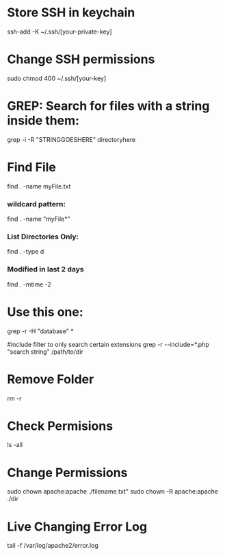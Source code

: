 # Store SSH in keychain
ssh-add -K ~/.ssh/[your-private-key]

# Change SSH permissions
sudo chmod 400 ~/.ssh/[your-key]

# GREP: Search for files with a string inside them:
grep -i -R "STRINGGOESHERE" directoryhere

# Find File
find . -name myFile.txt

### wildcard pattern:
find . -name "myFile*"

### List Directories Only:
find . -type d

### Modified in last 2 days
find . -mtime -2

# Use this one:	
grep  -r -H "database" *

#include filter to only search certain extensions
grep -r --include=*.php "search string" /path/to/dir


# Remove Folder
rm -r

# Check Permisions
ls -all

# Change Permissions
sudo chown apache:apache ./filename.txt"
sudo chown -R apache:apache ./dir


# Live Changing Error Log
tail -f /var/log/apache2/error.log